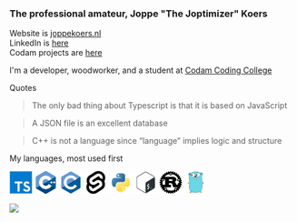 ### The professional amateur, Joppe "The Joptimizer" Koers

Website is [joppekoers.nl](https://joppekoers.nl)\
LinkedIn is [here](https://www.linkedin.com/in/joppekoers)\
Codam projects are [here](https://github.com/42-jkoers)

I'm a developer, woodworker, and a student at [Codam Coding College](https://www.codam.nl/en/)


Quotes
> The only bad thing about Typescript is that it is based on JavaScript

> A JSON file is an excellent database

> C++ is not a language since “language” implies logic and structure

My languages, most used first
<p align="left">
	<a href="https://en.wikipedia.org/wiki/TypeScript" target="_blank"><img src="https://raw.githubusercontent.com/devicons/devicon/master/icons/typescript/typescript-original.svg" alt="typescript" width="40" height="40"/></a>
	<a href="https://en.wikipedia.org/wiki/C%2B%2B" target="_blank"><img src="https://raw.githubusercontent.com/devicons/devicon/master/icons/cplusplus/cplusplus-original.svg" alt="c++" width="40" height="40"/></a>
	<a href="https://en.wikipedia.org/wiki/C_(programming_language)" target="_blank"><img src="https://raw.githubusercontent.com/devicons/devicon/master/icons/c/c-original.svg" alt="c" width="40" height="40"/></a>
	<a href="https://en.wikipedia.org/wiki/Svelte" target="_blank"><img src="https://raw.githubusercontent.com/devicons/devicon/master/icons/svelte/svelte-plain.svg" alt="svelte" width="40" height="40"/></a>
	<a href="https://en.wikipedia.org/wiki/Python_(programming_language)" target="_blank"><img src="https://raw.githubusercontent.com/devicons/devicon/master/icons/python/python-original.svg" alt="python" width="40" height="40"/></a>
	<a href="https://en.wikipedia.org/wiki/Bash_(Unix_shell)" target="_blank"><img src="https://raw.githubusercontent.com/devicons/devicon/master/icons/bash/bash-original.svg" alt="bash" width="40" height="40"/></a>
	<a href="https://en.wikipedia.org/wiki/Rust_(programming_language)" target="_blank"><img src="https://raw.githubusercontent.com/devicons/devicon/master/icons/rust/rust-plain.svg" alt="rust" width="40" height="40"/></a>
	<a href="https://en.wikipedia.org/wiki/Go_(programming_language)" target="_blank"><img src="https://raw.githubusercontent.com/devicons/devicon/master/icons/go/go-original.svg" alt="go" width="40" height="40"/></a>
</p>

<img src="https://github-readme-stats.vercel.app/api?username=sirmorfield&theme=dark&count_private=true&show_icons=true&number_format=long&hide_title=true" height="150"/>
